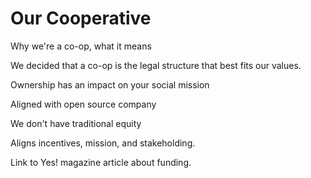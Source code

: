 # Our Cooperative


Why we're a co-op, what it means

We decided that a co-op is the legal structure that best fits our values.

Ownership has an impact on your social mission

Aligned with open source company

We don't have traditional equity

Aligns incentives, mission, and stakeholding.

Link to Yes! magazine article about funding.



